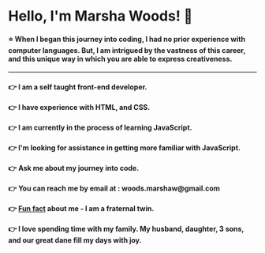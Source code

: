 <!DOCTYPE html>
<html lang="en">
    <head>
    <meta charset="UTF-8">
    <meta name="viewport" content="width=device-width, initial-scale=1.0">
    <meta http-equiv="X-UA-Compatible" content="ie=edge">
        <link rel="stylesheet" href="style.css">
 </head>
    
 <body>
     <h1> Hello, I'm Marsha Woods! &#128578</h1>
     
  <h4>&#11088 When I began this journey into coding, I had no prior experience with computer languages.   But, I am intrigued by the vastness of this career, and this unique way in which you are able to express creativeness.</h4>
      <hr>
<h4>&#128073  I am a self taught front-end developer. <br>
    <br>
    &#128073 I have experience with HTML, and CSS. <br>
    <br>
  &#128073 I am currently in the process of learning JavaScript.   <br>
    <br>
   &#128073 I'm looking for assistance in getting more familiar with JavaScript.<br>
    <br>
    &#128073 Ask me about my journey into code. <br>
    <br>
    &#128073 You can reach me by email at : woods.marshaw@gmail.com<br>
    <br>
    &#128073 <strong><u>Fun fact</u></strong> about me - I am a fraternal twin.<br>
    <br>
    &#128073 I love spending time with my family.  My husband, daughter, 3 sons, and our great dane fill my days with joy.
 

 

 </body>
    </html>



<!--
**Marsha0527/Marsha0527** is a ✨ _special_ ✨ repository because its `README.md` (this file) appears on your GitHub profile.
<img src="https://giphy.com/gifs/IPiNtiAjZDznxr5Bas">
Here are some ideas to get you started:

- 🔭 I’m currently working on ...
- 🌱 I’m currently learning ...
- 👯 I’m looking to collaborate on ...
- 🤔 I’m looking for help with ...
- 💬 Ask me about ...
- 📫 How to reach me: ...
- 😄 Pronouns: ...
- ⚡ Fun fact: ...
-->

